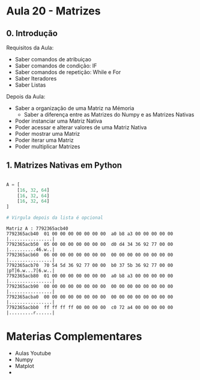 


# Aula 20 - Matrizes

## 0. Introdução

Requisitos da Aula:
- Saber comandos de atribuiçao
- Saber comandos de condição: IF
- Saber comandos de repetição: While e For
- Saber Iteradores
- Saber Listas

Depois da Aula:
- Saber a organização de uma Matriz na Mémoria
  - Saber a diferença entre as Matrizes do Numpy e as Matrizes Nativas
- Poder instanciar uma Matriz Nativa
- Poder acessar e alterar valores de uma Matriz Nativa
- Poder mostrar uma Matriz
- Poder iterar uma Matriz
- Poder multiplicar Matrizes

## 1. Matrizes Nativas em Python

```python

A = [
    [16, 32, 64]
    [16, 32, 64]
    [16, 32, 64]
]

# Virgula depois da lista é opcional


```




```
Matriz A : 7792365acb40
7792365acb40  01 00 00 00 00 00 00 00  a0 b8 a3 00 00 00 00 00  |................|
7792365acb50  05 00 00 00 00 00 00 00  d0 d4 34 36 92 77 00 00  |..........46.w..|
7792365acb60  06 00 00 00 00 00 00 00  00 00 00 00 00 00 00 00  |................|
7792365acb70  70 54 5d 36 92 77 00 00  b0 37 5b 36 92 77 00 00  |pT]6.w...7[6.w..|
7792365acb80  01 00 00 00 00 00 00 00  a0 b8 a3 00 00 00 00 00  |................|
7792365acb90  00 00 00 00 00 00 00 00  00 00 00 00 00 00 00 00  |................|
7792365acba0  00 00 00 00 00 00 00 00  00 00 00 00 00 00 00 00  |................|
7792365acbb0  ff ff ff ff 00 00 00 00  c0 72 a4 00 00 00 00 00  |.........r......|
```










# Materias Complementares

- Aulas Youtube
- Numpy
- Matplot
-  

